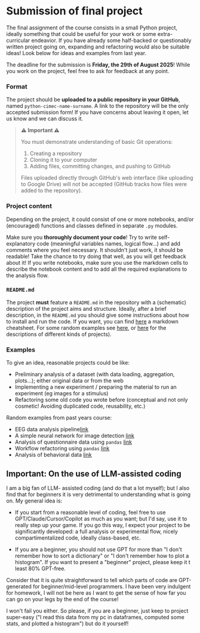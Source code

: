 # Submission of final project

The final assignment of the course consists in a small Python project, ideally something that could be useful for your work or some extra-curricular endeavior.  If you have already some half-backed or questionably written project going on, expanding and refactoring would also be suitable ideas! Look below for ideas and examples from last year.

The deadline for the submission is **Friday, the 29th of August 2025**! While you work on the project, feel free to ask for feedback at any point.

### Format
The project should be **uploaded to a public repository in your GitHub**, named `python-cimec-name-surname`. A link to the repository will be the only accepted submission form! If you have concerns about leaving it open, let us know and we can discuss it. 

> **:warning: Important :warning:**
> 
> You must demonstrate understanding of basic Git operations:
> 1. Creating a repository
> 2. Cloning it to your computer 
> 3. Adding files, committing changes, and pushing to GitHub
>
> Files uploaded directly through GitHub's web interface (like uploading to Google Drive) will not be accepted (GitHub tracks how files were added to the repository).


### Project content
Depending on the project, it could consist of one or more notebooks, and/or (encouraged) functions and classes defined in separate `.py` modules.

Make sure you **thoroughly document your code**! Try to write self-explanatory code (meaningful variables names, logical flow...) and add comments where you feel necessary. It shouldn't just work, it should be readable! Take the chance to try doing that well, as you will get feedback about it! If you write notebooks, make sure you use the markdown cells to describe the notebook content and to add all the required explanations to the analysis flow.

### `README.md`
The project **must** feature a `README.md` in the repository with a (schematic) description of the project aims and structure.
Ideally, after a brief description, in the `README.md` you should give some instructions about how to install and run the code. If you want, you can find [here](https://enterprise.github.com/downloads/en/markdown-cheatsheet.pdf) a markdown cheatsheet. For some random examples see [here](https://github.com/AlliedToasters/circle-fit), or [here](https://github.com/portugueslab/xiao_et_al]) for the descriptions of different kinds of projects).

### Examples 
To give an idea, reasonable projects could be like:
 - Preliminary analysis of a dataset (with data loading, aggregation, plots...); either original data or from the web
 - Implementing a new experiment / preparing the material to run an experiment (eg images for a stimulus)
 - Refactoring some old code you wrote before (conceptual and not only cosmetic! Avoiding duplicated code, reusability, etc.)
 
Random examples from past years course:
 - EEG data analysis pipeline[link](https://github.com/InesSeverino2/python-cimec-ines-severino)
 - A simple neural network for image detection [link](https://github.com/matteo-d-m/python-course-cimec-2023)
 - Analysis of questionnaire data using `pandas` [link](https://github.com/Deb-spg/final_assignment_python_cimec)
 - Workflow refactoring using `pandas` [link](https://github.com/pepstub/project-python_course2023/tree/main)
 - Analysis of behavioral data [link](https://github.com/samsrtn/Final_Python_Project_Sartin)


## Important: On the use of LLM-assisted coding

I am a big fan of LLM- assisted coding (and do that a lot myself); but I also find that for beginners it is very detrimental to understanding what is going on. My general idea is:

- If you start from a reasonable level of coding, feel free to use GPT/Claude/Cursor/Copilot as much as you want; but I'd say, use it to really step up your game. If you go this way, I expect your project to be significantly developed: a full analysis or experimental flow, nicely compartimentalized code, ideally class-based, etc.

- If you are a beginner, you should not use GPT for more than "I don't remember how to sort a dictionary" or "I don't remember how to plot a histogram". If you want to present a "beginner" project, please keep it t least 80% GPT-free.

Consider that it is quite straightforward to tell which parts of code are GPT-generated for beginner/mid-level programmers. I have been very indulgent for homework, I will not be here as I want to get the sense of how far you can go on your legs by the end of the course! 

I won't fail you either. So please, if you are a beginner, just keep to project super-easy ("I read this data from my pc in dataframes, computed some stats, and plotted a histogram") but do it yourself!